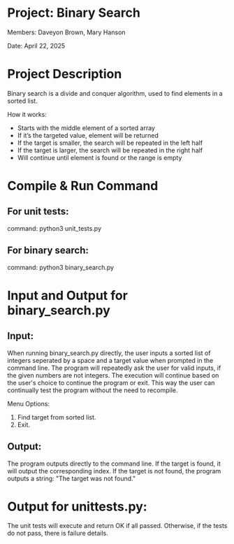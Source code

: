 # Project: Binary Search
Members: Daveyon Brown, Mary Hanson

Date: April 22, 2025

# Project Description

Binary search is a divide and conquer algorithm, used to find elements in a sorted list.​

How it works​:
- Starts with the middle element of a sorted array ​
- If it’s the targeted value, element will be returned ​
- If the target is smaller, the search will be repeated in the left half​
- If the target is larger, the search will be repeated in the right half​
- Will continue until element is found or the range is empty


# Compile & Run Command

## For unit tests:
command: python3 unit_tests.py 

## For binary search:
command: python3 binary_search.py

# Input and Output for binary_search.py

## Input:
When running binary_search.py directly, the user inputs a sorted list of integers seperated by a space and a target value when prompted in the command line. The program will repeatedly ask the user for valid inputs, if the given numbers are not integers. The execution will continue based on the user's choice to continue the program or exit. This way the user can continually test the program without the need to recompile.

Menu Options:
1) Find target from sorted list.
2) Exit.

## Output:

The program outputs directly to the command line. If the target is found, it will output the corresponding index. If the target is not found, the program outputs a string: "The target was not found."

# Output for unittests.py:

The unit tests will execute and return OK if all passed. Otherwise, if the tests do not pass, there is failure details.